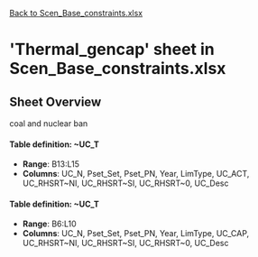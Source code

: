[Back to Scen_Base_constraints.xlsx](README.md)

# 'Thermal_gencap' sheet in Scen_Base_constraints.xlsx

## Sheet Overview

coal and nuclear ban

#### Table definition: ~UC_T
- **Range**: B13:L15
- **Columns**: UC_N, Pset_Set, Pset_PN, Year, LimType, UC_ACT, UC_RHSRT~NI, UC_RHSRT~SI, UC_RHSRT~0, UC_Desc

#### Table definition: ~UC_T
- **Range**: B6:L10
- **Columns**: UC_N, Pset_Set, Pset_PN, Year, LimType, UC_CAP, UC_RHSRT~NI, UC_RHSRT~SI, UC_RHSRT~0, UC_Desc

